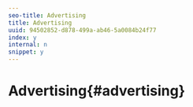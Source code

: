 ```yaml
---
seo-title: Advertising
title: Advertising
uuid: 94502852-d878-499a-ab46-5a0084b24f77
index: y
internal: n
snippet: y
---
```


# Advertising{#advertising}

